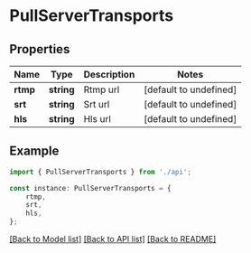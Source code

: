 # PullServerTransports


## Properties

Name | Type | Description | Notes
------------ | ------------- | ------------- | -------------
**rtmp** | **string** | Rtmp url | [default to undefined]
**srt** | **string** | Srt url | [default to undefined]
**hls** | **string** | Hls url | [default to undefined]

## Example

```typescript
import { PullServerTransports } from './api';

const instance: PullServerTransports = {
    rtmp,
    srt,
    hls,
};
```

[[Back to Model list]](../README.md#documentation-for-models) [[Back to API list]](../README.md#documentation-for-api-endpoints) [[Back to README]](../README.md)
